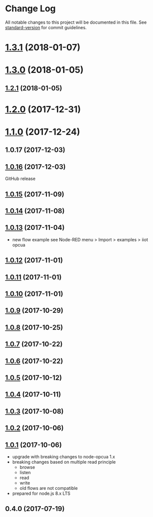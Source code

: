 # Change Log

All notable changes to this project will be documented in this file. See [standard-version](https://github.com/conventional-changelog/standard-version) for commit guidelines.

<a name="1.4.0"></a>
# [1.3.1](https://github.com/biancode/node-red-contrib-iiot-opcua/compare/v1.2.1...v1.3.1) (2018-01-07)



<a name="1.3.0"></a>
# [1.3.0](https://github.com/biancode/node-red-contrib-iiot-opcua/compare/v1.2.1...v1.3.0) (2018-01-05)



<a name="1.2.1"></a>
## [1.2.1](https://github.com/biancode/node-red-contrib-iiot-opcua/compare/v1.1.0...v1.2.1) (2018-01-05)



<a name="1.2.0"></a>
# [1.2.0](https://github.com/biancode/node-red-contrib-iiot-opcua/compare/v1.1.0...v1.2.0) (2017-12-31)



<a name="1.1.0"></a>
# [1.1.0](https://github.com/biancode/node-red-contrib-iiot-opcua/compare/v1.0.17...v1.1.0) (2017-12-24)



<a name="1.0.17"></a>
## 1.0.17 (2017-12-03)



<a name="1.0.16"></a>
## [1.0.16](https://github.com/biancode/node-red-iiot-opcua-publicbeta/compare/v1.0.15...v1.0.16) (2017-12-03)

GitHub release

<a name="1.0.15"></a>
## [1.0.15](https://github.com/biancode/node-red-iiot-opcua-publicbeta/compare/v1.0.14...v1.0.15) (2017-11-09)



<a name="1.0.14"></a>
## [1.0.14](https://github.com/biancode/node-red-iiot-opcua-publicbeta/compare/v1.0.13...v1.0.14) (2017-11-08)



<a name="1.0.13"></a>
## [1.0.13](https://github.com/biancode/node-red-iiot-opcua-publicbeta/compare/v1.0.12...v1.0.13) (2017-11-04)

- new flow example see Node-RED menu > Import > examples > iiot opcua

<a name="1.0.12"></a>
## [1.0.12](https://github.com/biancode/node-red-iiot-opcua-publicbeta/compare/v1.0.11...v1.0.12) (2017-11-01)



<a name="1.0.11"></a>
## [1.0.11](https://github.com/biancode/node-red-iiot-opcua-publicbeta/compare/v1.0.10...v1.0.11) (2017-11-01)



<a name="1.0.10"></a>
## [1.0.10](https://github.com/biancode/node-red-iiot-opcua-publicbeta/compare/v1.0.9...v1.0.10) (2017-11-01)



<a name="1.0.9"></a>
## [1.0.9](https://github.com/biancode/node-red-iiot-opcua-publicbeta/compare/v1.0.8...v1.0.9) (2017-10-29)



<a name="1.0.8"></a>
## [1.0.8](https://github.com/biancode/node-red-iiot-opcua-publicbeta/compare/v1.0.7...v1.0.8) (2017-10-25)



<a name="1.0.7"></a>
## [1.0.7](https://github.com/biancode/node-red-iiot-opcua-publicbeta/compare/v1.0.5...v1.0.7) (2017-10-22)



<a name="1.0.6"></a>
## [1.0.6](https://github.com/biancode/node-red-iiot-opcua-publicbeta/compare/v1.0.5...v1.0.6) (2017-10-22)



<a name="1.0.5"></a>
## [1.0.5](https://github.com/biancode/node-red-iiot-opcua-publicbeta/compare/v1.0.4...v1.0.5) (2017-10-12)



<a name="1.0.4"></a>
## [1.0.4](https://github.com/biancode/node-red-iiot-opcua-publicbeta/compare/v1.0.3...v1.0.4) (2017-10-11)



<a name="1.0.3"></a>
## [1.0.3](https://github.com/biancode/node-red-iiot-opcua-publicbeta/compare/v1.0.2...v1.0.3) (2017-10-08)



<a name="1.0.2"></a>
## [1.0.2](https://github.com/biancode/node-red-iiot-opcua-publicbeta/compare/v1.0.1...v1.0.2) (2017-10-06)



<a name="1.0.1"></a>
## [1.0.1](https://github.com/biancode/node-red-iiot-opcua-publicbeta/compare/v1.0.1-beta.1...v1.0.1) (2017-10-06)

* upgrade with breaking changes to node-opcua 1.x
* breaking changes based on multiple read principle
    * browse
    * listen
    * read
    * write
    * old flows are not compatible
* prepared for node.js 8.x LTS

<a name="0.4.0"></a>
## 0.4.0 (2017-07-19)